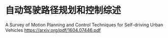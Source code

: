 # 自动驾驶路径规划和控制综述
A Survey of Motion Planning and Control Techniques for Self-driving Urban Vehicles
https://arxiv.org/pdf/1604.07446.pdf
